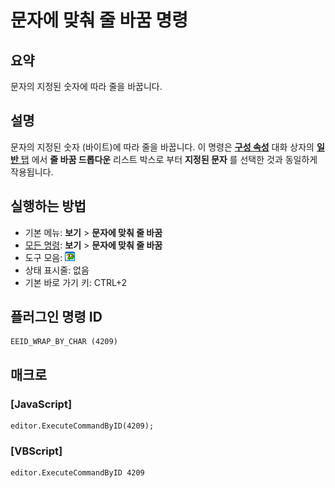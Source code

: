 # 문자에 맞춰 줄 바꿈 명령

## 요약

문자의 지정된 숫자에 따라 줄을 바꿉니다.

## 설명

문자의 지정된 숫자 (바이트)에 따라 줄을 바꿉니다.
이 명령은 **[구성 속성](../../dlg/properties/index)** 대화 상자의
[**일반** 탭](../../dlg/properties/general/index) 에서
**줄 바꿈 드롭다운** 리스트 박스로 부터 **지정된 문자** 를 선택한 것과 동일하게
작용됩니다.

## 실행하는 방법

- 기본 메뉴: **보기** \> **문자에 맞춰 줄 바꿈**
- [모든 명령](../tools/all_commands): **보기** >
**문자에 맞춰 줄 바꿈**
- 도구 모음: ![](../../images/wrapbychar.png)
- 상태 표시줄: 없음
- 기본 바로 가기 키: CTRL+2

## 플러그인 명령 ID

```
EEID_WRAP_BY_CHAR (4209)
```

## 매크로

### \[JavaScript\]

```
editor.ExecuteCommandByID(4209);
```

### \[VBScript\]

```
editor.ExecuteCommandByID 4209
```
